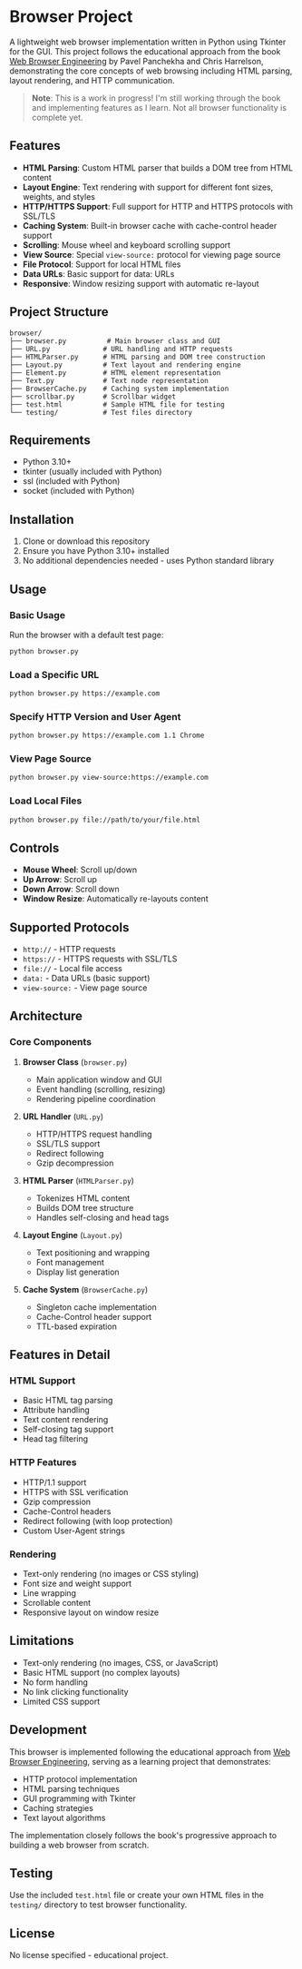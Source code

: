 # Browser Project

A lightweight web browser implementation written in Python using Tkinter for the GUI. This project follows the educational approach from the book [Web Browser Engineering](https://browser.engineering/) by Pavel Panchekha and Chris Harrelson, demonstrating the core concepts of web browsing including HTML parsing, layout rendering, and HTTP communication.

> **Note**: This is a work in progress! I'm still working through the book and implementing features as I learn. Not all browser functionality is complete yet.

## Features

- **HTML Parsing**: Custom HTML parser that builds a DOM tree from HTML content
- **Layout Engine**: Text rendering with support for different font sizes, weights, and styles
- **HTTP/HTTPS Support**: Full support for HTTP and HTTPS protocols with SSL/TLS
- **Caching System**: Built-in browser cache with cache-control header support
- **Scrolling**: Mouse wheel and keyboard scrolling support
- **View Source**: Special `view-source:` protocol for viewing page source
- **File Protocol**: Support for local HTML files
- **Data URLs**: Basic support for data: URLs
- **Responsive**: Window resizing support with automatic re-layout

## Project Structure

```
browser/
├── browser.py          # Main browser class and GUI
├── URL.py             # URL handling and HTTP requests
├── HTMLParser.py      # HTML parsing and DOM tree construction
├── Layout.py          # Text layout and rendering engine
├── Element.py         # HTML element representation
├── Text.py            # Text node representation
├── BrowserCache.py    # Caching system implementation
├── scrollbar.py       # Scrollbar widget
├── test.html          # Sample HTML file for testing
└── testing/           # Test files directory
```

## Requirements

- Python 3.10+
- tkinter (usually included with Python)
- ssl (included with Python)
- socket (included with Python)

## Installation

1. Clone or download this repository
2. Ensure you have Python 3.10+ installed
3. No additional dependencies needed - uses Python standard library

## Usage

### Basic Usage

Run the browser with a default test page:
```bash
python browser.py
```

### Load a Specific URL

```bash
python browser.py https://example.com
```

### Specify HTTP Version and User Agent

```bash
python browser.py https://example.com 1.1 Chrome
```

### View Page Source

```bash
python browser.py view-source:https://example.com
```

### Load Local Files

```bash
python browser.py file://path/to/your/file.html
```

## Controls

- **Mouse Wheel**: Scroll up/down
- **Up Arrow**: Scroll up
- **Down Arrow**: Scroll down
- **Window Resize**: Automatically re-layouts content

## Supported Protocols

- `http://` - HTTP requests
- `https://` - HTTPS requests with SSL/TLS
- `file://` - Local file access
- `data:` - Data URLs (basic support)
- `view-source:` - View page source

## Architecture

### Core Components

1. **Browser Class** (`browser.py`)
   - Main application window and GUI
   - Event handling (scrolling, resizing)
   - Rendering pipeline coordination

2. **URL Handler** (`URL.py`)
   - HTTP/HTTPS request handling
   - SSL/TLS support
   - Redirect following
   - Gzip decompression

3. **HTML Parser** (`HTMLParser.py`)
   - Tokenizes HTML content
   - Builds DOM tree structure
   - Handles self-closing and head tags

4. **Layout Engine** (`Layout.py`)
   - Text positioning and wrapping
   - Font management
   - Display list generation

5. **Cache System** (`BrowserCache.py`)
   - Singleton cache implementation
   - Cache-Control header support
   - TTL-based expiration

## Features in Detail

### HTML Support
- Basic HTML tag parsing
- Attribute handling
- Text content rendering
- Self-closing tag support
- Head tag filtering

### HTTP Features
- HTTP/1.1 support
- HTTPS with SSL verification
- Gzip compression
- Cache-Control headers
- Redirect following (with loop protection)
- Custom User-Agent strings

### Rendering
- Text-only rendering (no images or CSS styling)
- Font size and weight support
- Line wrapping
- Scrollable content
- Responsive layout on window resize

## Limitations

- Text-only rendering (no images, CSS, or JavaScript)
- Basic HTML support (no complex layouts)
- No form handling
- No link clicking functionality
- Limited CSS support

## Development

This browser is implemented following the educational approach from [Web Browser Engineering](https://browser.engineering/), serving as a learning project that demonstrates:
- HTTP protocol implementation
- HTML parsing techniques
- GUI programming with Tkinter
- Caching strategies
- Text layout algorithms

The implementation closely follows the book's progressive approach to building a web browser from scratch.

## Testing

Use the included `test.html` file or create your own HTML files in the `testing/` directory to test browser functionality.

## License

No license specified - educational project.
